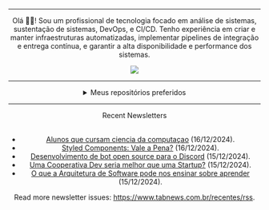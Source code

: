 <div align="center">
<hr>
<p>Olá 👋🏾! Sou um profissional de tecnologia focado em análise de sistemas, sustentação de sistemas, DevOps, e CI/CD. Tenho experiência em criar e manter infraestruturas automatizadas, implementar pipelines de integração e entrega contínua, e garantir a alta disponibilidade e performance dos sistemas.</p>
  <img src="https://media.giphy.com/media/yAGIvCiwPJn5C/giphy.gif">
<hr>
  <details>
  <summary>Meus repositórios preferidos</summary>
  <br />
  Alguns dos meus melhores repositórios:
  <br />
<br />
  <ul><li><a href=https://github.com/KubeNerd/aluratube target="_blank" rel="noopener noreferrer">KubeNerd/aluratube</a> (<b>0</b> ✨ and <b>0</b> 🍴): Aluratube - Desenvolvido durante a imersão React da Alura no final de 2022</li><li><a href=https://github.com/KubeNerd/nlw-ia target="_blank" rel="noopener noreferrer">KubeNerd/nlw-ia</a> (<b>0</b> ✨ and <b>0</b> 🍴): Projeto desenvolvido durante a NLW IA - Usando a API da OPENAI</li><li><a href=https://github.com/KubeNerd/nlw-journey-ia target="_blank" rel="noopener noreferrer">KubeNerd/nlw-journey-ia</a> (<b>0</b> ✨ and <b>0</b> 🍴): NLW IA - Agent de viagens usando python + langchain + GPT</li>
<li>More coming soon :).</li>
</ul>
  </details>
  <hr/>
    <summary>Recent Newsletters</summary>
  <br />
  <ul>
    <li><a href=https://www.tabnews.com.br/JuniorSaraiva/alunos-que-cursam-ciencia-da-computacao target="_blank" rel="noopener noreferrer">Alunos que cursam ciencia da computaçao</a> (16/12/2024).</li><li><a href=https://www.tabnews.com.br/devNews/styled-components-vale-a-pena target="_blank" rel="noopener noreferrer">Styled Components: Vale a Pena?</a> (16/12/2024).</li><li><a href=https://www.tabnews.com.br/Alekssandher/desenvolvimento-de-bot-open-source-para-o-discord target="_blank" rel="noopener noreferrer">Desenvolvimento de bot open source para o Discord</a> (15/12/2024).</li><li><a href=https://www.tabnews.com.br/Gusharry/uma-cooperativa-dev-seria-melhor-que-uma-startup target="_blank" rel="noopener noreferrer">Uma Cooperativa Dev seria melhor que uma Startup?</a> (15/12/2024).</li><li><a href=https://www.tabnews.com.br/SebastiaoFortes/o-que-a-arquitetura-de-software-pode-nos-ensinar-sobre-aprender target="_blank" rel="noopener noreferrer">O que a Arquitetura de Software pode nos ensinar sobre aprender</a> (15/12/2024).</li>
  </ul>
<p>Read more newsletter issues: <a href="https://www.tabnews.com.br/recentes/rss">https://www.tabnews.com.br/recentes/rss</a>.</p>
  </details>
